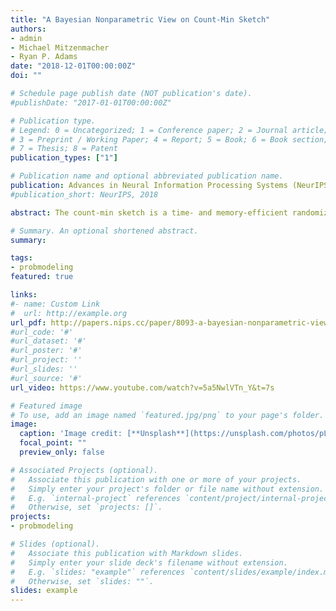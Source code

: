 ```yaml
---
title: "A Bayesian Nonparametric View on Count-Min Sketch"
authors:
- admin
- Michael Mitzenmacher
- Ryan P. Adams
date: "2018-12-01T00:00:00Z"
doi: ""

# Schedule page publish date (NOT publication's date).
#publishDate: "2017-01-01T00:00:00Z"

# Publication type.
# Legend: 0 = Uncategorized; 1 = Conference paper; 2 = Journal article;
# 3 = Preprint / Working Paper; 4 = Report; 5 = Book; 6 = Book section;
# 7 = Thesis; 8 = Patent
publication_types: ["1"]

# Publication name and optional abbreviated publication name.
publication: Advances in Neural Information Processing Systems (NeurIPS)
#publication_short: NeurIPS, 2018

abstract: The count-min sketch is a time- and memory-efficient randomized data structure that provides a point estimate of the number of times an item has appeared in a data stream. The count-min sketch and related hash-based data structures are ubiquitous in systems that must track frequencies of data such as URLs, IP addresses, and language n-grams. We present a Bayesian view on the count-min sketch, using the same data structure, but providing a posterior distribution over the frequencies that characterizes the uncertainty arising from the hash-based approximation. In particular, we take a nonparametric approach and consider tokens generated from a Dirichlet process (DP) random measure, which allows for an unbounded number of unique tokens. Using properties of the DP, we show that it is possible to straightforwardly compute posterior marginals of the unknown true counts and that the modes of these marginals recover the count-min sketch estimator, inheriting the associated probabilistic guarantees. Using simulated data and text data, we investigate the properties of these estimators. Lastly, we also study a modified problem in which the observation stream consists of collections of tokens (i.e., documents) arising from a random measure drawn from a stable beta process, which allows for power law scaling behavior in the number of unique tokens.

# Summary. An optional shortened abstract.
summary:

tags:
- probmodeling
featured: true

links:
#- name: Custom Link
#  url: http://example.org
url_pdf: http://papers.nips.cc/paper/8093-a-bayesian-nonparametric-view-on-count-min-sketch.pdf
#url_code: '#'
#url_dataset: '#'
#url_poster: '#'
#url_project: ''
#url_slides: ''
#url_source: '#'
url_video: https://www.youtube.com/watch?v=5a5NwlVTn_Y&t=7s

# Featured image
# To use, add an image named `featured.jpg/png` to your page's folder.
image:
  caption: 'Image credit: [**Unsplash**](https://unsplash.com/photos/pLCdAaMFLTE)'
  focal_point: ""
  preview_only: false

# Associated Projects (optional).
#   Associate this publication with one or more of your projects.
#   Simply enter your project's folder or file name without extension.
#   E.g. `internal-project` references `content/project/internal-project/index.md`.
#   Otherwise, set `projects: []`.
projects:
- probmodeling

# Slides (optional).
#   Associate this publication with Markdown slides.
#   Simply enter your slide deck's filename without extension.
#   E.g. `slides: "example"` references `content/slides/example/index.md`.
#   Otherwise, set `slides: ""`.
slides: example
---
```


